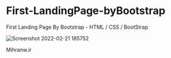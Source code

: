 # First-LandingPage-byBootstrap
First Landing Page By Bootstrap - HTML / CSS / BootStrap

![Screenshot 2022-02-21 185752](https://user-images.githubusercontent.com/57769117/154984979-d03ab254-81e7-4c82-bee0-4ccb63a91aff.png)

Mihranw.ir
